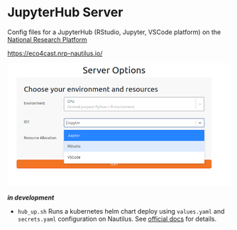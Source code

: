 # JupyterHub Server

Config files for a JupyterHub (RStudio, Jupyter, VSCode platform) on the [National Research Platform](https://nationalresearchplatform.org/)


<https://eco4cast.nrp-nautilus.io/>

![jupyter](image.png)

***in development***


- `hub_up.sh` Runs a kubernetes helm chart deploy using `values.yaml` and `secrets.yaml` configuration on Nautilus.  See [official docs](https://ucsd-prp.gitlab.io/userdocs/jupyter/jupyterhub-service/) for details.


